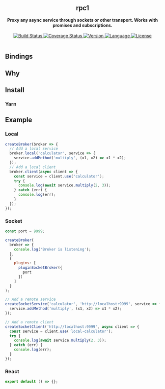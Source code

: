 <div align="center">
  <h2>rpc1</h2>
  <strong>Proxy any async service through sockets or other transport. Works with promises and subscriptions.</strong>
  <br />
  <br />
  <a href="https://travis-ci.org/bkniffler/rpc1">
    <img src="https://img.shields.io/travis/bkniffler/rpc1.svg?style=flat-square" alt="Build Status">
  </a>
  <a href="https://codecov.io/github/bkniffler/rpc1">
    <img src="https://img.shields.io/codecov/c/github/bkniffler/rpc1.svg?style=flat-square" alt="Coverage Status">
  </a>
  <a href="https://github.com/bkniffler/rpc1">
    <img src="http://img.shields.io/npm/v/rpc1.svg?style=flat-square" alt="Version">
  </a>
  <a href="https://github.com/bkniffler/rpc1">
    <img src="https://img.shields.io/badge/language-typescript-blue.svg?style=flat-square" alt="Language">
  </a>
  <a href="https://github.com/bkniffler/rpc1/master/LICENSE">
    <img src="https://img.shields.io/github/license/bkniffler/rpc1.svg?style=flat-square" alt="License">
  </a>
  <br />
  <br />
</div>

## Bindings

## Why

## Install

### Yarn

## Example

### Local

```jsx
createBroker(broker => {
  // Add a local service
  broker.local('calculator', service => {
    service.addMethod('multiply', (x1, x2) => x1 * x2);
  });
  // Add a local client
  broker.client(async client => {
    const service = client.use('calculator');
    try {
      console.log(await service.multiply(2, 3));
    } catch (err) {
      console.log(err);
    }
  });
});
```

### Socket

```jsx
const port = 9999;

createBroker(
  broker => {
    console.log('Broker is listening');
  },
  {
    plugins: [
      pluginSocketBroker({
        port
      })
    ]
  }
);

// Add a remote service
createSocketService('calculator', 'http://localhost:9999', service => {
  service.addMethod('multiply', (x1, x2) => x1 * x2);
});

// Add a remote client
createSocketClient('http://localhost:9999', async client => {
  const service = client.use('local-calculator');
  try {
    console.log(await service.multiply(2, 3));
  } catch (err) {
    console.log(err);
  }
});
```

### React

```jsx
export default () => {};
```
